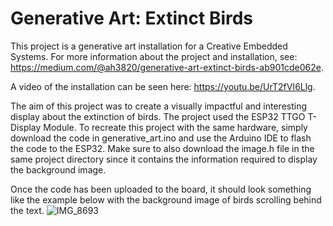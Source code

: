 # Generative Art: Extinct Birds

This project is a generative art installation for a Creative Embedded Systems. For more information about the project and installation, see: https://medium.com/@ah3820/generative-art-extinct-birds-ab901cde062e. 

A video of the installation can be seen here: https://youtu.be/UrT2fVI6Llg.

The aim of this project was to create a visually impactful and interesting display about the extinction of birds. The project used the ESP32 TTGO T-Display Module. To recreate this project with the same hardware, simply download the code in generative_art.ino and use the Arduino IDE to flash the code to the ESP32. Make sure to also download the image.h file in the same project directory since it contains the information required to display the background image. 

Once the code has been uploaded to the board, it should look something like the example below with the background image of birds scrolling behind the text. 
![IMG_8693](https://user-images.githubusercontent.com/34355688/222990836-6cb76690-307f-4010-b115-33d425eaf286.jpg)


